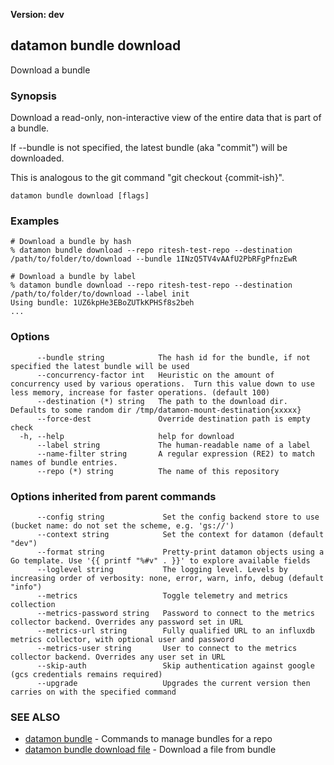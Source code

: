**Version: dev**

## datamon bundle download

Download a bundle

### Synopsis

Download a read-only, non-interactive view of the entire data
that is part of a bundle.

If --bundle is not specified, the latest bundle (aka "commit") will be downloaded.

This is analogous to the git command "git checkout {commit-ish}".

```
datamon bundle download [flags]
```

### Examples

```
# Download a bundle by hash
% datamon bundle download --repo ritesh-test-repo --destination /path/to/folder/to/download --bundle 1INzQ5TV4vAAfU2PbRFgPfnzEwR

# Download a bundle by label
% datamon bundle download --repo ritesh-test-repo --destination /path/to/folder/to/download --label init
Using bundle: 1UZ6kpHe3EBoZUTkKPHSf8s2beh
...

```

### Options

```
      --bundle string            The hash id for the bundle, if not specified the latest bundle will be used
      --concurrency-factor int   Heuristic on the amount of concurrency used by various operations.  Turn this value down to use less memory, increase for faster operations. (default 100)
      --destination (*) string   The path to the download dir. Defaults to some random dir /tmp/datamon-mount-destination{xxxxx}
      --force-dest               Override destination path is empty check
  -h, --help                     help for download
      --label string             The human-readable name of a label
      --name-filter string       A regular expression (RE2) to match names of bundle entries.
      --repo (*) string          The name of this repository
```

### Options inherited from parent commands

```
      --config string             Set the config backend store to use (bucket name: do not set the scheme, e.g. 'gs://')
      --context string            Set the context for datamon (default "dev")
      --format string             Pretty-print datamon objects using a Go template. Use '{{ printf "%#v" . }}' to explore available fields
      --loglevel string           The logging level. Levels by increasing order of verbosity: none, error, warn, info, debug (default "info")
      --metrics                   Toggle telemetry and metrics collection
      --metrics-password string   Password to connect to the metrics collector backend. Overrides any password set in URL
      --metrics-url string        Fully qualified URL to an influxdb metrics collector, with optional user and password
      --metrics-user string       User to connect to the metrics collector backend. Overrides any user set in URL
      --skip-auth                 Skip authentication against google (gcs credentials remains required)
      --upgrade                   Upgrades the current version then carries on with the specified command
```

### SEE ALSO

* [datamon bundle](datamon_bundle.md)	 - Commands to manage bundles for a repo
* [datamon bundle download file](datamon_bundle_download_file.md)	 - Download a file from bundle

